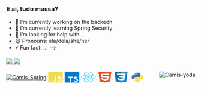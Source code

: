 ### E ai, tudo massa?


- 🔭 I’m currently working on the backedn 
- 🌱 I’m currently learning Spring Security
- 🤔 I’m looking for help with ...
- 😄 Pronouns: ela/dela/she/her
- ⚡ Fun fact: ...
-->

 <div>
  <a href="https://github.com/camillacleanne">
  <img height="180em" src="https://github-readme-stats.vercel.app/api?username=camillacleanne&show_icons=true&theme=dracula&include_all_commits=true&count_private=true"/>
  <img height="180em" src="https://github-readme-stats.vercel.app/api/top-langs/?username=camillacleanne&layout=compact&langs_count=7&theme=dracula"/>
</div>
<div style="display: inline_block"><br>
  <img align="center" alt="Camis-Spring" height="30" width="40" src="https://cdn.jsdelivr.net/gh/devicons/devicon@v2.13.0/devicon.min.css">
  <img align="center" alt="Camis-Js" height="30" width="40" src="https://raw.githubusercontent.com/devicons/devicon/master/icons/javascript/javascript-plain.svg">
  <img align="center" alt="Camis-Ts" height="30" width="40" src="https://raw.githubusercontent.com/devicons/devicon/master/icons/typescript/typescript-plain.svg">
  <img align="center" alt="Camis-React" height="30" width="40" src="https://raw.githubusercontent.com/devicons/devicon/master/icons/react/react-original.svg">
  <img align="center" alt="Camis-HTML" height="30" width="40" src="https://raw.githubusercontent.com/devicons/devicon/master/icons/html5/html5-original.svg">
  <img align="center" alt="Camis-CSS" height="30" width="40" src="https://raw.githubusercontent.com/devicons/devicon/master/icons/css3/css3-original.svg">
  <img align="center" alt="Camis-Python" height="30" width="40" src="https://raw.githubusercontent.com/devicons/devicon/master/icons/python/python-original.svg">
  <img align="right" alt="Camis-yoda" src="https://cdn.discordapp.com/attachments/795358919417397249/825430589581688872/hi.gif">
</div>
